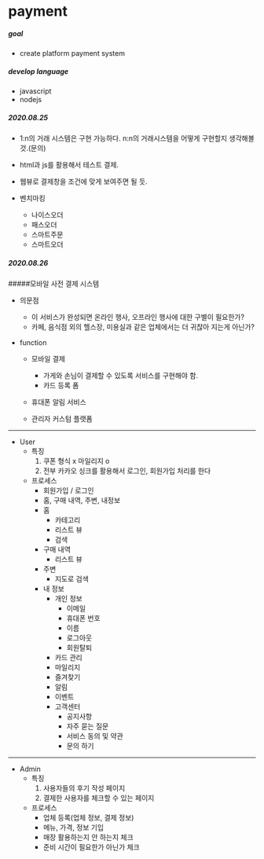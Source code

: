 # payment

##### goal
- create platform payment system

##### develop language
- javascript
- nodejs

##### 2020.08.25
- 1:n의 거래 시스템은 구현 가능하다. n:n의 거래시스템을 어떻게 구현할지 생각해볼 것.(문의)
- html과 js를 활용해서 테스트 결제.
- 웹뷰로 결제창을 조건에 맞게 보여주면 될 듯.

- 벤치마킹
    - 나이스오더
    - 패스오더
    - 스마트주문
    - 스마트오더


##### 2020.08.26
#####모바일 사전 결제 시스템

- 의문점
    - 이 서비스가 완성되면 온라인 행사, 오프라인 행사에 대한 구별이 필요한가?
    - 카페, 음식점 외의 헬스장, 미용실과 같은 업체에서는 더 귀찮아 지는게 아닌가?

- function
    - 모바일 결제
        - 가게와 손님이 결제할 수 있도록 서비스를 구현해야 함.
        - 카드 등록 폼

    - 휴대폰 알림 서비스
    - 관리자 커스텀 플랫폼

---
- User
    - 특징
        1. 쿠폰 형식 x 마일리지 o
        1. 전부 카카오 싱크를 활용해서 로그인, 회원가입 처리를 한다
    - 프로세스
        - 회원가입 / 로그인
        - 홈, 구매 내역, 주변, 내정보
        - 홈
            - 카테고리
            - 리스트 뷰
            - 검색
        - 구매 내역
            - 리스트 뷰
        - 주변
            - 지도로 검색
        - 내 정보
            - 개인 정보
                - 이메일
                - 휴대폰 번호
                - 이름
                - 로그아웃
                - 회원탈퇴
            - 카드 관리
            - 마일리지
            - 즐겨찾기
            - 알림
            - 이벤트
            - 고객센터
                - 공지사항
                - 자주 묻는 질문
                - 서비스 동의 및 약관
                - 문의 하기

---
- Admin
    - 특징
        1. 사용자들의 후기 작성 페이지
        1. 결제한 사용자를 체크할 수 있는 페이지
    - 프로세스
        - 업체 등록(업체 정보, 결제 정보)
        - 메뉴, 가격, 정보 기입
        - 매장 활용하는지 안 하는지 체크
        - 준비 시간이 필요한가 아닌가 체크
        

